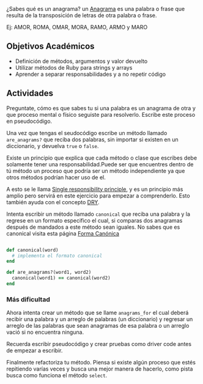 ¿Sabes qué es un anagrama? un [Anagrama](http://es.wikipedia.org/wiki/Anagrama) es una palabra o frase que resulta de la transposición de letras de otra palabra o frase.

Ej: AMOR, ROMA, OMAR, MORA, RAMO, ARMO y MARO

## Objetivos Académicos

- Definición de métodos, argumentos y valor devuelto  
- Utilizar métodos de Ruby para strings y arrays
- Aprender a separar responsabilidades y a no repetir código

## Actividades

Preguntate, cómo es que sabes tu si una palabra es un anagrama de otra y que proceso mental o físico seguiste para resolverlo. Escribe este proceso en pseudocódigo.

Una vez que tengas el seudocódigo escribe un método llamado `are_anagrams?` que reciba dos palabras, sin importar si existen en un diccionario, y devuelva `true` o `false`.

Existe un principio que explica que cada método o clase que escribes debe solamente tener una responsabilidad.Puede ser que encuentres dentro de tú método un proceso que podría ser un método independiente ya que otros métodos podrían hacer uso de el.

A esto se le llama [Single responsibility principle](http://en.wikipedia.org/wiki/Single_responsibility_principle), y es un principio más amplio pero servirá en este ejercicio para empezar a comprenderlo. Esto también ayuda con el concepto [DRY](http://en.wikipedia.org/wiki/Don%27t_repeat_yourself).

Intenta escribir un método llamado `canonical` que reciba una palabra y la regrese en un formato especifico el cual, si comparas dos anagramas después de mandados a este método sean iguales. No sabes que es canonical visita esta página [Forma Canónica](http://es.wiktionary.org/wiki/forma_can%C3%B3nica)

```ruby

def canonical(word)
  # implementa el formato canonical
end

def are_anagrams?(word1, word2)
  canonical(word1) == canonical(word2)
end

```  
### Más dificultad

Ahora intenta crear un método que se llame `anagrams_for` el cual deberá recibir una palabra y un arreglo de palabras (un diccionario) y regresar un arreglo de las palabras que sean anagramas de esa palabra o un arreglo vació si no encuentra ninguna.  

Recuerda escribir pseudocódigo y crear pruebas como driver code antes de empezar a escribir.

Finalmente refactoriza tu método. Piensa si existe algún proceso que estés repitiendo varías veces y busca una mejor manera de hacerlo, como pista busca como funciona el método `select`.  
